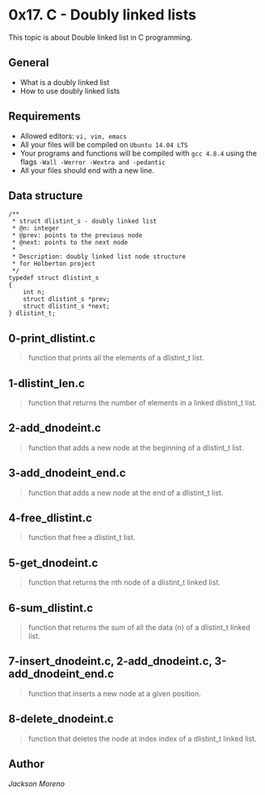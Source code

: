 # 0x17. C - Doubly linked lists
This topic is about Double linked list in C programming.

## General
+ What is a doubly linked list
+ How to use doubly linked lists

## Requirements
+ Allowed editors: `vi, vim, emacs`
+ All your files will be compiled on `Ubuntu 14.04 LTS`
+ Your programs and functions will be compiled with `gcc 4.8.4` using the flags `-Wall -Werror -Wextra and -pedantic`
+ All your files should end with a new line.

## Data structure
```
/**
 * struct dlistint_s - doubly linked list
 * @n: integer
 * @prev: points to the previous node
 * @next: points to the next node
 *
 * Description: doubly linked list node structure
 * for Holberton project
 */
typedef struct dlistint_s
{
    int n;
    struct dlistint_s *prev;
    struct dlistint_s *next;
} dlistint_t;
```

## 0-print_dlistint.c
> function that prints all the elements of a dlistint_t list.

## 1-dlistint_len.c
> function that returns the number of elements in a linked dlistint_t list.

## 2-add_dnodeint.c
> function that adds a new node at the beginning of a dlistint_t list.

## 3-add_dnodeint_end.c
> function that adds a new node at the end of a dlistint_t list.

## 4-free_dlistint.c
> function that free a dlistint_t list.

## 5-get_dnodeint.c
> function that returns the nth node of a dlistint_t linked list.

## 6-sum_dlistint.c
> function that returns the sum of all the data (n) of a dlistint_t linked list.

## 7-insert_dnodeint.c, 2-add_dnodeint.c, 3-add_dnodeint_end.c
> function that inserts a new node at a given position.

## 8-delete_dnodeint.c
> function that deletes the node at index index of a dlistint_t linked list.

## Author
_Jackson Moreno_